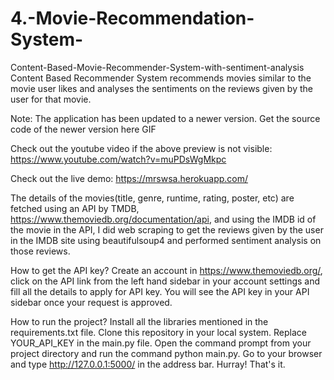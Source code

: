 # 4.-Movie-Recommendation-System-
Content-Based-Movie-Recommender-System-with-sentiment-analysis
Content Based Recommender System recommends movies similar to the movie user likes and analyses the sentiments on the reviews given by the user for that movie.

Note: The application has been updated to a newer version. Get the source code of the newer version here
GIF

Check out the youtube video if the above preview is not visible: https://www.youtube.com/watch?v=muPDsWgMkpc

Check out the live demo: https://mrswsa.herokuapp.com/

The details of the movies(title, genre, runtime, rating, poster, etc) are fetched using an API by TMDB, https://www.themoviedb.org/documentation/api, and using the IMDB id of the movie in the API, I did web scraping to get the reviews given by the user in the IMDB site using beautifulsoup4 and performed sentiment analysis on those reviews.

How to get the API key?
Create an account in https://www.themoviedb.org/, click on the API link from the left hand sidebar in your account settings and fill all the details to apply for API key. You will see the API key in your API sidebar once your request is approved.

How to run the project?
Install all the libraries mentioned in the requirements.txt file.
Clone this repository in your local system.
Replace YOUR_API_KEY in the main.py file.
Open the command prompt from your project directory and run the command python main.py.
Go to your browser and type http://127.0.0.1:5000/ in the address bar.
Hurray! That's it.
